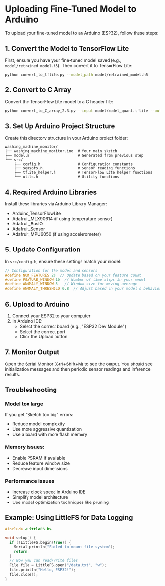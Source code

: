 # Uploading Fine-Tuned Model to Arduino

To upload your fine-tuned model to an Arduino (ESP32), follow these steps:

## 1. Convert the Model to TensorFlow Lite

First, ensure you have your fine-tuned model saved (e.g., `model/retrained_model.h5`). Then convert it to TensorFlow Lite:

```bash
python convert_to_tflite.py --model_path model/retrained_model.h5
```

## 2. Convert to C Array

Convert the TensorFlow Lite model to a C header file:

```bash
python convert_to_C_array_2.3.py --input model/model_quant.tflite --output arduino/model.h
```

## 3. Set Up Arduino Project Structure

Create this directory structure in your Arduino project folder:

```
washing_machine_monitor/
├── washing_machine_monitor.ino  # Your main sketch
├── model.h                      # Generated from previous step
└── src/
    ├── config.h                 # Configuration constants
    ├── sensors.h                # Sensor reading functions
    ├── tflite_helper.h          # TensorFlow Lite helper functions
    └── utils.h                  # Utility functions
```

## 4. Required Arduino Libraries

Install these libraries via Arduino Library Manager:

- Arduino_TensorFlowLite
- Adafruit_MLX90614 (if using temperature sensor)
- Adafruit_BusIO
- Adafruit_Sensor
- Adafruit_MPU6050 (if using accelerometer)

## 5. Update Configuration

In `src/config.h`, ensure these settings match your model:

```cpp
// Configuration for the model and sensors
#define NUM_FEATURES 20  // Update based on your feature count
#define FEATURE_WINDOW 10  // Number of time steps in your model
#define ANOMALY_WINDOW 5   // Window size for moving average
#define ANOMALY_THRESHOLD 0.8  // Adjust based on your model's behavior
```

## 6. Upload to Arduino

1. Connect your ESP32 to your computer
2. In Arduino IDE:
   - Select the correct board (e.g., "ESP32 Dev Module")
   - Select the correct port
   - Click the Upload button

## 7. Monitor Output

Open the Serial Monitor (Ctrl+Shift+M) to see the output. You should see initialization messages and then periodic sensor readings and inference results.

## Troubleshooting

### Model too large
If you get "Sketch too big" errors:
- Reduce model complexity
- Use more aggressive quantization
- Use a board with more flash memory

### Memory issues:
- Enable PSRAM if available
- Reduce feature window size
- Decrease input dimensions

### Performance issues:
- Increase clock speed in Arduino IDE
- Simplify model architecture
- Use model optimization techniques like pruning

## Example: Using LittleFS for Data Logging

```cpp
#include <LittleFS.h>

void setup() {
  if (!LittleFS.begin(true)) {
    Serial.println("Failed to mount file system");
    return;
  }
  // Now you can read/write files
  File file = LittleFS.open("/data.txt", "w");
  file.println("Hello, ESP32!");
  file.close();
}
```